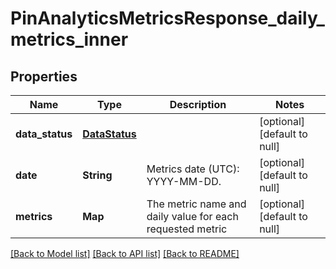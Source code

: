 # PinAnalyticsMetricsResponse_daily_metrics_inner
## Properties

| Name | Type | Description | Notes |
|------------ | ------------- | ------------- | -------------|
| **data\_status** | [**DataStatus**](DataStatus.md) |  | [optional] [default to null] |
| **date** | **String** | Metrics date (UTC): YYYY-MM-DD. | [optional] [default to null] |
| **metrics** | **Map** | The metric name and daily value for each requested metric | [optional] [default to null] |

[[Back to Model list]](../README.md#documentation-for-models) [[Back to API list]](../README.md#documentation-for-api-endpoints) [[Back to README]](../README.md)

